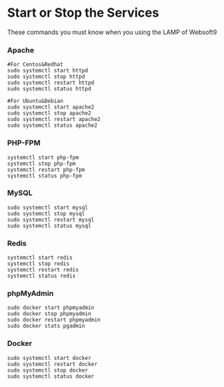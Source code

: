 # Start or Stop the Services

These commands you must know when you using the LAMP of Websoft9

### Apache

```shell
#For Centos&Redhat
sudo systemctl start httpd
sudo systemctl stop httpd
sudo systemctl restart httpd
sudo systemctl status httpd

#For Ubuntu&Debian
sudo systemctl start apache2
sudo systemctl stop apache2
sudo systemctl restart apache2
sudo systemctl status apache2
```

### PHP-FPM
```shell
systemctl start php-fpm
systemctl stop php-fpm
systemctl restart php-fpm
systemctl status php-fpm
```

### MySQL

```shell
sudo systemctl start mysql
sudo systemctl stop mysql
sudo systemctl restart mysql
sudo systemctl status mysql
```

### Redis
```shell
systemctl start redis
systemctl stop redis
systemctl restart redis
systemctl status redis
```

### phpMyAdmin

```shell
sudo docker start phpmyadmin
sudo docker stop phpmyadmin
sudo docker restart phpmyadmin
sudo docker stats pgadmin
```

### Docker

```shell
sudo systemctl start docker
sudo systemctl restart docker
sudo systemctl stop docker
sudo systemctl status docker
```
